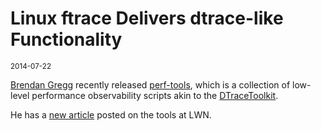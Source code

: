 # Linux ftrace Delivers dtrace-like Functionality

<small>2014-07-22</small>

[Brendan Gregg](http://www.brendangregg.com/) recently released
[perf-tools](https://github.com/brendangregg/perf-tools), which is a collection of low-level
performance observability scripts akin to the [DTraceToolkit](http://www.brendangregg.com/dtracetoolkit.html).

He has a [new article](http://lwn.net/SubscriberLink/608497/432e3e891beb761e/) posted on the tools at LWN.
